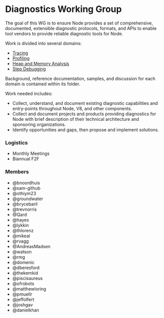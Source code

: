 # Diagnostics Working Group  
The goal of this WG is to ensure Node provides a set of comprehensive, documented, extensible diagnostic protocols, formats, and APIs to enable tool vendors to provide reliable diagnostic tools for Node.

Work is divided into several domains:
- [Tracing](./tracing)
- [Profiling](./profiling)
- [Heap and Memory Analysis](./heap-memory)
- [Step Debugging](./debugging)

Background, reference documentation, samples, and discussion for each domain is contained within its folder.

Work needed includes:  
- Collect, understand, and document existing diagnostic capabilities and entry-points throughout Node, V8, and other components.
- Collect and document projects and products providing diagnostics for Node with brief description of their technical architecture and sponsoring organizations.
- Identify opportunities and gaps, then propose and implement solutions.

### Logistics
- Monthly Meetings
- Biannual F2F

### Members  
* @bnoordhuis 
* @sam-github 
* @othiym23 
* @groundwater 
* @brycebaril 
* @trevnorris 
* @Qard 
* @hayes
* @lykkin
* @thlorenz
* @mikeal
* @rvagg
* @AndreasMadsen
* @watson
* @rmg
* @domenic
* @dberesford
* @thekemkid
* @piscisaureus
* @ofrobots
* @matthewloring
* @pmuellr
* @jeffolfert
* @joshgav
* @danielkhan

